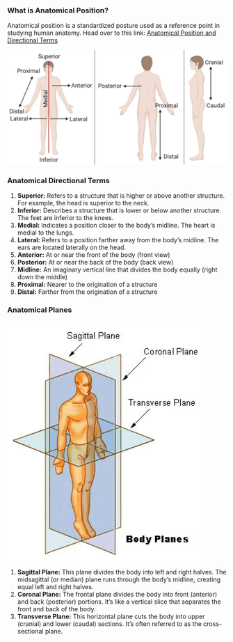 ### What is Anatomical Position?

Anatomical position is a standardized posture used as a reference point in studying human anatomy. Head over to this link: [Anatomical Position and Directional Terms](https://www.youtube.com/watch?v=t6-ueqFK1IE)

![image](Anatomical-Position.webp)

### Anatomical Directional Terms

1. **Superior:** Refers to a structure that is higher or above another structure. For example, the head is superior to the neck.
2. **Inferior:** Describes a structure that is lower or below another structure. The feet are inferior to the knees.
3. **Medial:** Indicates a position closer to the body’s midline. The heart is medial to the lungs.
4. **Lateral:** Refers to a position farther away from the body’s midline. The ears are located laterally on the head.
5. **Anterior:** At or near the front of the body (front view)
6. **Posterior:** At or near the back of the body (back view)
7. **Midline:** An imaginary vertical line that divides the body equally (right down the middle)
8. **Proximal:** Nearer to the origination of a structure
9. **Distal:** Farther from the origination of a structure

### Anatomical Planes

![image](planes.webp)
1. **Sagittal Plane:** This plane divides the body into left and right halves. The midsagittal (or median) plane runs through the body’s midline, creating equal left and right halves.
2. **Coronal Plane:** The frontal plane divides the body into front (anterior) and back (posterior) portions. It’s like a vertical slice that separates the front and back of the body.
3. **Transverse Plane:** This horizontal plane cuts the body into upper (cranial) and lower (caudal) sections. It’s often referred to as the cross-sectional plane.
